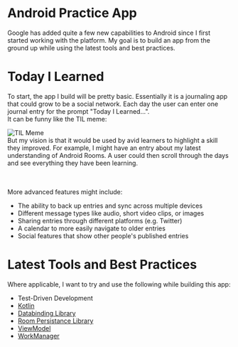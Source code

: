 # Android Practice App
Google has added quite a few new capabilities to Android since I first started working with the platform. My goal is to build an app from the ground up while using the latest tools and best practices.

# Today I Learned
To start, the app I build will be pretty basic. Essentially it is a journaling app that could grow to be a social network. Each day the user can enter one journal entry for the prompt "Today I Learned...". 
</br> It can be funny like the TIL meme:

<img src="https://i.kym-cdn.com/photos/images/original/001/061/175/6ed.jpg" alt="TIL Meme"/>

</br>
But my vision is that it would be used by avid learners to highlight a skill they improved. For example, I might have an entry about my latest understanding of Android Rooms.
A user could then scroll through the days and see everything they have been learning.

</br></br>
More advanced features might include:
* The ability to back up entries and sync across multiple devices
* Different message types like audio, short video clips, or images
* Sharing entries through different platforms (e.g. Twitter)
* A calendar to more easily navigate to older entries
* Social features that show other people's published entries


# Latest Tools and Best Practices
Where applicable, I want to try and use the following while building this app:
* Test-Driven Development
* [Kotlin](https://developer.android.com/kotlin/)
* [Databinding Library](https://developer.android.com/topic/libraries/data-binding/)
* [Room Persistance Library](https://developer.android.com/topic/libraries/architecture/room)
* [ViewModel](https://developer.android.com/topic/libraries/architecture/viewmodel)
* [WorkManager](https://developer.android.com/topic/libraries/architecture/workmanager/)
